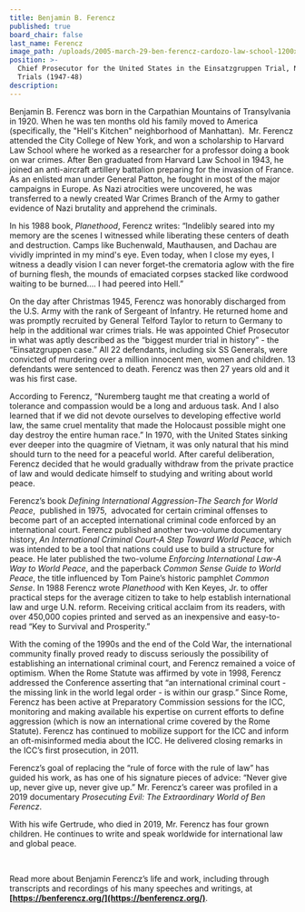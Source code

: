 ```yaml
---
title: Benjamin B. Ferencz
published: true
board_chair: false
last_name: Ferencz
image_path: /uploads/2005-march-29-ben-ferencz-cardozo-law-school-1200x0.jpg
position: >-
  Chief Prosecutor for the United States in the Einsatzgruppen Trial, Nuremberg
  Trials (1947-48)
description:
---
```


Benjamin B. Ferencz was born in the Carpathian Mountains of Transylvania in 1920. When he was ten months old his family moved to America (specifically, the "Hell's Kitchen" neighborhood of Manhattan). &nbsp;Mr. Ferencz attended the City College of New York, and won a scholarship to Harvard Law School where he worked as a researcher for a professor doing a book on war crimes. After Ben graduated from Harvard Law School in 1943, he joined an anti-aircraft artillery battalion preparing for the invasion of France. As an enlisted man under General Patton, he fought in most of the major campaigns in Europe. As Nazi atrocities were uncovered, he was transferred to a newly created War Crimes Branch of the Army to gather evidence of Nazi brutality and apprehend the criminals.

In his 1988 book,&nbsp;*Planethood*, Ferencz writes: “Indelibly seared into my memory are the scenes I witnessed while liberating these centers of death and destruction. Camps like Buchenwald, Mauthausen, and Dachau are vividly imprinted in my mind's eye. Even today, when I close my eyes, I witness a deadly vision I can never forget-the crematoria aglow with the fire of burning flesh, the mounds of emaciated corpses stacked like cordwood waiting to be burned…. I had peered into Hell.”

On the day after Christmas 1945, Ferencz was honorably discharged from the U.S. Army with the rank of Sergeant of Infantry. He returned home and was promptly recruited by General Telford Taylor to return to Germany to help in the additional war crimes trials. He was appointed Chief Prosecutor in what was aptly described as the “biggest murder trial in history” - the “Einsatzgruppen case.” All 22 defendants, including six SS Generals, were convicted of murdering over a million innocent men, women and children. 13 defendants were sentenced to death. Ferencz was then 27 years old and it was his first case.

According to Ferencz, “Nuremberg taught me that creating a world of tolerance and compassion would be a long and arduous task. And I also learned that if we did not devote ourselves to developing effective world law, the same cruel mentality that made the Holocaust possible might one day destroy the entire human race.” In 1970, with the United States sinking ever deeper into the quagmire of Vietnam, it was only natural that his mind should turn to the need for a peaceful world. After careful deliberation, Ferencz decided that he would gradually withdraw from the private practice of law and would dedicate himself to studying and writing about world peace.

Ferencz’s book&nbsp;*Defining International Aggression-The Search for World Peace*, &nbsp;published in 1975, &nbsp;advocated for certain criminal offenses to become part of an accepted international criminal code enforced by an international court. Ferencz published another two-volume documentary history,&nbsp;*An International Criminal Court-A Step Toward World Peace*, which was intended to be a tool that nations could use to build a structure for peace. He later published the two-volume *Enforcing International Law-A Way to World Peace*, and the paperback *Common Sense Guide to World Peace*, the title influenced by Tom Paine’s historic pamphlet&nbsp;*Common Sense*. In 1988 Ferencz wrote *Planethood* with Ken Keyes, Jr. to offer practical steps for the average citizen to take to help establish international law and urge U.N. reform. Receiving critical acclaim from its readers, with over 450,000 copies printed and served as an inexpensive and easy-to-read “Key to Survival and Prosperity.”

With the coming of the 1990s and the end of the Cold War, the international community finally proved ready to discuss seriously the possibility of establishing an international criminal court, and Ferencz remained a voice of optimism. When the Rome Statute was affirmed by vote in 1998, Ferencz addressed the Conference asserting that “an international criminal court - the missing link in the world legal order - is within our grasp.” Since Rome, Ferencz has been active at Preparatory Commission sessions for the ICC, monitoring and making available his expertise on current efforts to define aggression (which is now an international crime covered by the Rome Statute). Ferencz has continued to mobilize support for the ICC and inform an oft-misinformed media about the ICC. He delivered closing remarks in the ICC’s first prosecution, in 2011.

Ferencz’s goal of replacing the “rule of force with the rule of law” has guided his work, as has one of his signature pieces of advice: “Never give up, never give up, never give up.” Mr. Ferencz’s career was profiled in a 2019 documentary *Prosecuting Evil: The Extraordinary World of Ben Ferencz*.

With his wife Gertrude, who died in 2019, Mr. Ferencz has four grown children. He continues to write and speak worldwide for international law and global peace.

&nbsp;

Read more about Benjamin Ferencz’s life and work, including through transcripts and recordings of his many speeches and writings, at **[https://benferencz.org/](https://benferencz.org/)**.

<br>&nbsp;